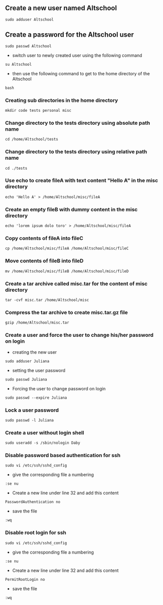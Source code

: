 ## Create a new user named Altschool

```
sudo adduser Altschool
```

## Create a password for the Altschool user

```
sudo passwd Altschool
```

- switch user to newly created user using the following command

```
su Altschool
```

- then use the following command to get to the home directory of the Altschool

```
bash
```

### Creating sub directories in the home directory

```
mkdir code tests personal misc
```

### Change directory to the tests directory using absolute path name

```
cd /home/Altschool/tests
```

### Change directory to the tests directory using relative path name

```
cd ./tests
```

### Use echo to create fileA with text content "Hello A" in the misc directory

```
echo 'Hello A' > /home/Altschool/misc/fileA
```

### Create an empty fileB with dummy content in the misc directory

```
echo 'lorem ipsum dolo toro' > /home/Altschool/misc/fileA
```

### Copy contents of fileA into fileC

```
cp /home/Altschool/misc/fileA /home/Altschool/misc/fileC
```

### Move contents of fileB into fileD

```
mv /home/Altschool/misc/fileB /home/Altschool/misc/fileD
```

### Create a tar archive called misc.tar for the content of misc directory

```
tar -cvf misc.tar /home/Altschool/misc
```

### Compress the tar archive to create misc.tar.gz file

```
gzip /home/Altschool/misc.tar
```

### Create a user and force the user to change his/her password on login

- creating the new user

```
sudo adduser Juliana
```

- setting the user password

```
sudo passwd Juliana
```

- Forcing the user to change password on login

```
sudo passwd --expire Juliana
```

### Lock a user password

```
sudo passwd -l Juliana
```

### Create a user without login shell

```
sudo useradd -s /sbin/nologin Daby
```

### Disable password based authentication for ssh

```
sudo vi /etc/ssh/sshd_config
```

- give the corresponding file a numbering

```
:se nu
```

- Create a new line under line 32 and add this content

```
PasswordAuthentication no
```

- save the file

```
:wq
```

### Disable root login for ssh

```
sudo vi /etc/ssh/sshd_config
```

- give the corresponding file a numbering

```
:se nu
```

- Create a new line under line 32 and add this content

```
PermitRootLogin no
```

- save the file

```
:wq
```
